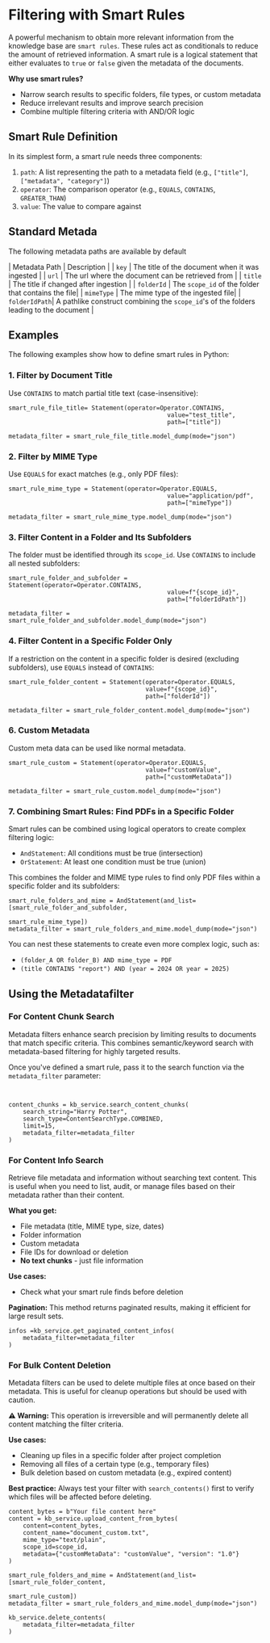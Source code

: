 # Filtering with Smart Rules

A powerful mechanism to obtain more relevant information from the knowledge base are `smart rules`. These rules act as conditionals to reduce the amount of retrieved information. A smart rule is a logical statement that either evaluates to `true` or `false` given the metadata of the documents.

**Why use smart rules?**
- Narrow search results to specific folders, file types, or custom metadata
- Reduce irrelevant results and improve search precision
- Combine multiple filtering criteria with AND/OR logic

## Smart Rule Definition 

In its simplest form, a smart rule needs three components:

1. `path`: A list representing the path to a metadata field (e.g., `["title"]`, `["metadata", "category"]`)
2. `operator`: The comparison operator (e.g., `EQUALS`, `CONTAINS`, `GREATER_THAN`)
3. `value`: The value to compare against

## Standard Metada

The following metadata paths are available by default

| Metadata Path | Description | 
| `key` | The title of the document when it was ingested | 
| `url` | The url where the document can be retrieved from | 
| `title` | The title if changed after ingestion | 
| `folderId` | The `scope_id` of the folder that contains the file| 
| `mimeType` | The mime type of the ingested file| 
| `folderIdPath`| A pathlike construct combining the `scope_id`'s of the folders leading to the document | 


##  Examples

The following examples show how to define smart rules in Python: 

<!--
```{.python #smart_rules_imports}
from unique_toolkit.smart_rules.compile import Statement, Operator, AndStatement, OrStatement
```
-->

### 1. Filter by Document Title

Use `CONTAINS` to match partial title text (case-insensitive):

```{.python #smart_rule_file_title}
smart_rule_file_title= Statement(operator=Operator.CONTAINS, 
                                            value="test_title", 
                                            path=["title"])

metadata_filter = smart_rule_file_title.model_dump(mode="json") 
```

### 2. Filter by MIME Type

Use `EQUALS` for exact matches (e.g., only PDF files):

```{.python #smart_rule_mime_type}
smart_rule_mime_type = Statement(operator=Operator.EQUALS, 
                                            value="application/pdf", 
                                            path=["mimeType"])

metadata_filter = smart_rule_mime_type.model_dump(mode="json") 

```

### 3. Filter Content in a Folder and Its Subfolders

The folder must be identified through its `scope_id`. Use `CONTAINS` to include all nested subfolders:

```{.python #smart_rule_folder_and_subfolder}
smart_rule_folder_and_subfolder = Statement(operator=Operator.CONTAINS, 
                                            value=f"{scope_id}", 
                                            path=["folderIdPath"])

metadata_filter = smart_rule_folder_and_subfolder.model_dump(mode="json")
```

### 4. Filter Content in a Specific Folder Only

If a restriction on the content in a specific folder is desired (excluding subfolders), use `EQUALS` instead of `CONTAINS`:

```{.python #smart_rule_folder_content}
smart_rule_folder_content = Statement(operator=Operator.EQUALS, 
                                      value=f"{scope_id}", 
                                      path=["folderId"])

metadata_filter = smart_rule_folder_content.model_dump(mode="json")
```

### 6. Custom Metadata
Custom meta data can be used like normal metadata.


```{.python #smart_rule_custom_metadata}
smart_rule_custom = Statement(operator=Operator.EQUALS, 
                                      value=f"customValue", 
                                      path=["customMetaData"])

metadata_filter = smart_rule_custom.model_dump(mode="json")
```




### 7. Combining Smart Rules: Find PDFs in a Specific Folder

Smart rules can be combined using logical operators to create complex filtering logic:

- `AndStatement`: All conditions must be true (intersection)
- `OrStatement`: At least one condition must be true (union)

This combines the folder and MIME type rules to find only PDF files within a specific folder and its subfolders:

```{.python #smart_rule_mime_type_and_folder_and_sufolder}
smart_rule_folders_and_mime = AndStatement(and_list=[smart_rule_folder_and_subfolder, 
                                                     smart_rule_mime_type])
metadata_filter = smart_rule_folders_and_mime.model_dump(mode="json") 
```

You can nest these statements to create even more complex logic, such as:
- `(folder_A OR folder_B) AND mime_type = PDF`
- `(title CONTAINS "report") AND (year = 2024 OR year = 2025)`



## Using the Metadatafilter

### For Content Chunk Search

Metadata filters enhance search precision by limiting results to documents that match specific criteria. This combines semantic/keyword search with metadata-based filtering for highly targeted results.

Once you've defined a smart rule, pass it to the search function via the `metadata_filter` parameter:

```{.python #kb_service_combined_with_metadafilter}


content_chunks = kb_service.search_content_chunks(
    search_string="Harry Potter",
    search_type=ContentSearchType.COMBINED,
    limit=15,
    metadata_filter=metadata_filter
)
```

<!--
```{.python file=./docs/.python_files/content_chunk_search_with_smart_rule_on_folders.py }
<<smart_rules_imports>>
<<kb_service_setup>>
<<load_demo_variables>>
<<env_scope_id>>
<<smart_rule_folder_content>>
<<kb_service_combined_with_metadafilter>>
```
-->

### For Content Info Search

Retrieve file metadata and information without searching text content. This is useful when you need to list, audit, or manage files based on their metadata rather than their content.

**What you get:**
- File metadata (title, MIME type, size, dates)
- Folder information
- Custom metadata
- File IDs for download or deletion
- **No text chunks** - just file information

**Use cases:**
- Check what your smart rule finds before deletion

**Pagination:** This method returns paginated results, making it efficient for large result sets.

```{.python #kb_content_search}
infos =kb_service.get_paginated_content_infos(
    metadata_filter=metadata_filter
)
```


<!--
```{.python file=./docs/.python_files/content_search_with_smart_rule_on_folders.py }
<<smart_rules_imports>>
<<kb_service_setup>>
<<load_demo_variables>>
<<env_scope_id>>
<<smart_rule_custom_metadata>>
<<kb_content_search>>
```
-->

### For Bulk Content Deletion

Metadata filters can be used to delete multiple files at once based on their metadata. This is useful for cleanup operations but should be used with caution.

**⚠️ Warning:** This operation is irreversible and will permanently delete all content matching the filter criteria.

**Use cases:**
- Cleaning up files in a specific folder after project completion
- Removing all files of a certain type (e.g., temporary files)
- Bulk deletion based on custom metadata (e.g., expired content)

**Best practice:** Always test your filter with `search_contents()` first to verify which files will be affected before deleting.
```{python #upload_with_custom_metadata}
content_bytes = b"Your file content here"
content = kb_service.upload_content_from_bytes(
    content=content_bytes,
    content_name="document_custom.txt",
    mime_type="text/plain",
    scope_id=scope_id,
    metadata={"customMetaData": "customValue", "version": "1.0"}
)
```

```{python #combined_folder_and_custom_metadata}
smart_rule_folders_and_mime = AndStatement(and_list=[smart_rule_folder_content, 
                                                     smart_rule_custom])
metadata_filter = smart_rule_folders_and_mime.model_dump(mode="json") 
```


```{.python #kb_service_delete}
kb_service.delete_contents(
    metadata_filter=metadata_filter
)
```

<!--
```{.python file=./docs/.python_files/deletion_with_smart_rule_on_folders.py }
<<smart_rules_imports>>
<<kb_service_setup>>
<<load_demo_variables>>
<<env_scope_id>>
<<upload_with_custom_metadata>>
<<kb_service_upload_bytes>>
<<smart_rule_custom_metadata>>
<<smart_rule_folder_content>>
<<combined_folder_and_custom_metadata>>
<<kb_service_delete>>
```
-->














